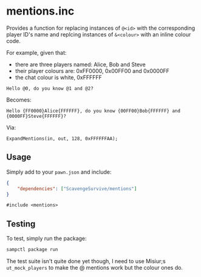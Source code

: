 # mentions.inc

Provides a function for replacing instances of `@<id>` with the corresponding player ID's name and replcing instances of `&<colour>` with an inline colour code.

For example, given that:

* there are three players named: Alice, Bob and Steve
* their player colours are: 0xFF0000, 0x00FF00 and 0x0000FF
* the chat colour is white, 0xFFFFFF

`Hello @0, do you know @1 and @2?`

Becomes:

`Hello {FF0000}Alice{FFFFFF}, do you know {00FF00}Bob{FFFFFF} and {0000FF}Steve{FFFFFF}?`

Via:

`ExpandMentions(in, out, 128, 0xFFFFFFAA);`

## Usage

Simply add to your `pawn.json` and include:

```json
{
    "dependencies": ["ScavengeSurvive/mentions"]
}
```

```pawn
#include <mentions>
```

## Testing

To test, simply run the package:

```bash
sampctl package run
```

The test suite isn't quite done yet though, I need to use Misiur;s `ut_mock_players` to make the @ mentions work but the colour ones do.
